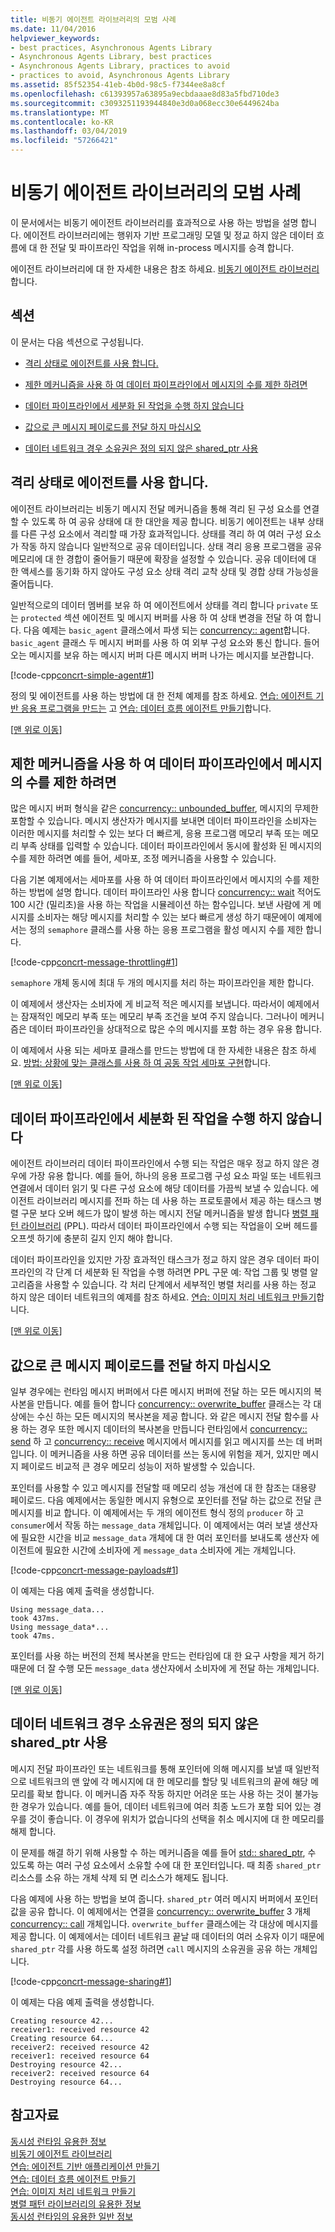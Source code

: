 ```yaml
---
title: 비동기 에이전트 라이브러리의 모범 사례
ms.date: 11/04/2016
helpviewer_keywords:
- best practices, Asynchronous Agents Library
- Asynchronous Agents Library, best practices
- Asynchronous Agents Library, practices to avoid
- practices to avoid, Asynchronous Agents Library
ms.assetid: 85f52354-41eb-4b0d-98c5-f7344ee8a8cf
ms.openlocfilehash: c61393957a63895a9ecbdaaae8d83a5fbd710de3
ms.sourcegitcommit: c3093251193944840e3d0a068ecc30e6449624ba
ms.translationtype: MT
ms.contentlocale: ko-KR
ms.lasthandoff: 03/04/2019
ms.locfileid: "57266421"
---
```

# <a name="best-practices-in-the-asynchronous-agents-library"></a>비동기 에이전트 라이브러리의 모범 사례

이 문서에서는 비동기 에이전트 라이브러리를 효과적으로 사용 하는 방법을 설명 합니다. 에이전트 라이브러리에는 행위자 기반 프로그래밍 모델 및 정교 하지 않은 데이터 흐름에 대 한 전달 및 파이프라인 작업을 위해 in-process 메시지를 승격 합니다.

에이전트 라이브러리에 대 한 자세한 내용은 참조 하세요. [비동기 에이전트 라이브러리](../../parallel/concrt/asynchronous-agents-library.md)합니다.

##  <a name="top"></a> 섹션

이 문서는 다음 섹션으로 구성됩니다.

- [격리 상태로 에이전트를 사용 합니다.](#isolation)

- [제한 메커니즘을 사용 하 여 데이터 파이프라인에서 메시지의 수를 제한 하려면](#throttling)

- [데이터 파이프라인에서 세분화 된 작업을 수행 하지 않습니다](#fine-grained)

- [값으로 큰 메시지 페이로드를 전달 하지 마십시오](#large-payloads)

- [데이터 네트워크 경우 소유권은 정의 되지 않은 shared_ptr 사용](#ownership)

##  <a name="isolation"></a> 격리 상태로 에이전트를 사용 합니다.

에이전트 라이브러리는 비동기 메시지 전달 메커니즘을 통해 격리 된 구성 요소를 연결할 수 있도록 하 여 공유 상태에 대 한 대안을 제공 합니다. 비동기 에이전트는 내부 상태를 다른 구성 요소에서 격리할 때 가장 효과적입니다. 상태를 격리 하 여 여러 구성 요소가 작동 하지 않습니다 일반적으로 공유 데이터입니다. 상태 격리 응용 프로그램을 공유 메모리에 대 한 경합이 줄어들기 때문에 확장을 설정할 수 있습니다. 공유 데이터에 대 한 액세스를 동기화 하지 않아도 구성 요소 상태 격리 교착 상태 및 경합 상태 가능성을 줄어듭니다.

일반적으로의 데이터 멤버를 보유 하 여 에이전트에서 상태를 격리 합니다 `private` 또는 `protected` 섹션 에이전트 및 메시지 버퍼를 사용 하 여 상태 변경을 전달 하 여 합니다. 다음 예제는 `basic_agent` 클래스에서 파생 되는 [concurrency:: agent](../../parallel/concrt/reference/agent-class.md)합니다. `basic_agent` 클래스 두 메시지 버퍼를 사용 하 여 외부 구성 요소와 통신 합니다. 들어오는 메시지를 보유 하는 메시지 버퍼 다른 메시지 버퍼 나가는 메시지를 보관합니다.

[!code-cpp[concrt-simple-agent#1](../../parallel/concrt/codesnippet/cpp/best-practices-in-the-asynchronous-agents-library_1.cpp)]

정의 및 에이전트를 사용 하는 방법에 대 한 전체 예제를 참조 하세요. [연습: 에이전트 기반 응용 프로그램을 만드는](../../parallel/concrt/walkthrough-creating-an-agent-based-application.md) 고 [연습: 데이터 흐름 에이전트 만들기](../../parallel/concrt/walkthrough-creating-a-dataflow-agent.md)합니다.

[[맨 위로 이동](#top)]

##  <a name="throttling"></a> 제한 메커니즘을 사용 하 여 데이터 파이프라인에서 메시지의 수를 제한 하려면

많은 메시지 버퍼 형식을 같은 [concurrency:: unbounded_buffer](reference/unbounded-buffer-class.md), 메시지의 무제한 포함할 수 있습니다. 메시지 생산자가 메시지를 보내면 데이터 파이프라인을 소비자는 이러한 메시지를 처리할 수 있는 보다 더 빠르게, 응용 프로그램 메모리 부족 또는 메모리 부족 상태를 입력할 수 있습니다. 데이터 파이프라인에서 동시에 활성화 된 메시지의 수를 제한 하려면 예를 들어, 세마포, 조정 메커니즘을 사용할 수 있습니다.

다음 기본 예제에서는 세마포를 사용 하 여 데이터 파이프라인에서 메시지의 수를 제한 하는 방법에 설명 합니다. 데이터 파이프라인 사용 합니다 [concurrency:: wait](reference/concurrency-namespace-functions.md#wait) 적어도 100 시간 (밀리초)을 사용 하는 작업을 시뮬레이션 하는 함수입니다. 보낸 사람에 게 메시지를 소비자는 해당 메시지를 처리할 수 있는 보다 빠르게 생성 하기 때문에이 예제에서는 정의 `semaphore` 클래스를 사용 하는 응용 프로그램을 활성 메시지 수를 제한 합니다.

[!code-cpp[concrt-message-throttling#1](../../parallel/concrt/codesnippet/cpp/best-practices-in-the-asynchronous-agents-library_2.cpp)]

`semaphore` 개체 동시에 최대 두 개의 메시지를 처리 하는 파이프라인을 제한 합니다.

이 예제에서 생산자는 소비자에 게 비교적 적은 메시지를 보냅니다. 따라서이 예제에서는 잠재적인 메모리 부족 또는 메모리 부족 조건을 보여 주지 않습니다. 그러나이 메커니즘은 데이터 파이프라인을 상대적으로 많은 수의 메시지를 포함 하는 경우 유용 합니다.

이 예제에서 사용 되는 세마포 클래스를 만드는 방법에 대 한 자세한 내용은 참조 하세요. [방법: 상황에 맞는 클래스를 사용 하 여 공동 작업 세마포 구현](../../parallel/concrt/how-to-use-the-context-class-to-implement-a-cooperative-semaphore.md)합니다.

[[맨 위로 이동](#top)]

##  <a name="fine-grained"></a> 데이터 파이프라인에서 세분화 된 작업을 수행 하지 않습니다

에이전트 라이브러리 데이터 파이프라인에서 수행 되는 작업은 매우 정교 하지 않은 경우에 가장 유용 합니다. 예를 들어, 하나의 응용 프로그램 구성 요소 파일 또는 네트워크 연결에서 데이터 읽기 및 다른 구성 요소에 해당 데이터를 가끔씩 보낼 수 있습니다. 에이전트 라이브러리 메시지를 전파 하는 데 사용 하는 프로토콜에서 제공 하는 태스크 병렬 구문 보다 오버 헤드가 많이 발생 하는 메시지 전달 메커니즘을 발생 합니다 [병렬 패턴 라이브러리](../../parallel/concrt/parallel-patterns-library-ppl.md) (PPL). 따라서 데이터 파이프라인에서 수행 되는 작업을이 오버 헤드를 오프셋 하기에 충분히 길지 인지 해야 합니다.

데이터 파이프라인을 있지만 가장 효과적인 태스크가 정교 하지 않은 경우 데이터 파이프라인의 각 단계 더 세분화 된 작업을 수행 하려면 PPL 구문 예: 작업 그룹 및 병렬 알고리즘을 사용할 수 있습니다. 각 처리 단계에서 세부적인 병렬 처리를 사용 하는 정교 하지 않은 데이터 네트워크의 예제를 참조 하세요. [연습: 이미지 처리 네트워크 만들기](../../parallel/concrt/walkthrough-creating-an-image-processing-network.md)합니다.

[[맨 위로 이동](#top)]

##  <a name="large-payloads"></a> 값으로 큰 메시지 페이로드를 전달 하지 마십시오

일부 경우에는 런타임 메시지 버퍼에서 다른 메시지 버퍼에 전달 하는 모든 메시지의 복사본을 만듭니다. 예를 들어 합니다 [concurrency:: overwrite_buffer](../../parallel/concrt/reference/overwrite-buffer-class.md) 클래스는 각 대상에는 수신 하는 모든 메시지의 복사본을 제공 합니다. 와 같은 메시지 전달 함수를 사용 하는 경우 또한 메시지 데이터의 복사본을 만듭니다 런타임에서 [concurrency:: send](reference/concurrency-namespace-functions.md#send) 하 고 [concurrency:: receive](reference/concurrency-namespace-functions.md#receive) 메시지에서 메시지를 읽고 메시지를 쓰는 데 버퍼입니다. 이 메커니즘을 사용 하면 공유 데이터를 쓰는 동시에 위험을 제거, 있지만 메시지 페이로드 비교적 큰 경우 메모리 성능이 저하 발생할 수 있습니다.

포인터를 사용할 수 있고 메시지를 전달할 때 메모리 성능 개선에 대 한 참조는 대용량 페이로드. 다음 예제에서는 동일한 메시지 유형으로 포인터를 전달 하는 값으로 전달 큰 메시지를 비교 합니다. 이 예제에서는 두 개의 에이전트 형식 정의 `producer` 하 고 `consumer`에서 작동 하는 `message_data` 개체입니다. 이 예제에서는 여러 보낼 생산자에 필요한 시간을 비교 `message_data` 개체에 대 한 여러 포인터를 보내도록 생산자 에이전트에 필요한 시간에 소비자에 게 `message_data` 소비자에 게는 개체입니다.

[!code-cpp[concrt-message-payloads#1](../../parallel/concrt/codesnippet/cpp/best-practices-in-the-asynchronous-agents-library_3.cpp)]

이 예제는 다음 예제 출력을 생성합니다.

```Output
Using message_data...
took 437ms.
Using message_data*...
took 47ms.
```

포인터를 사용 하는 버전의 전체 복사본을 만드는 런타임에 대 한 요구 사항을 제거 하기 때문에 더 잘 수행 모든 `message_data` 생산자에서 소비자에 게 전달 하는 개체입니다.

[[맨 위로 이동](#top)]

##  <a name="ownership"></a> 데이터 네트워크 경우 소유권은 정의 되지 않은 shared_ptr 사용

메시지 전달 파이프라인 또는 네트워크를 통해 포인터에 의해 메시지를 보낼 때 일반적으로 네트워크의 맨 앞에 각 메시지에 대 한 메모리를 할당 및 네트워크의 끝에 해당 메모리를 확보 합니다. 이 메커니즘 자주 작동 하지만 어려운 또는 사용 하는 것이 불가능 한 경우가 있습니다. 예를 들어, 데이터 네트워크에 여러 최종 노드가 포함 되어 있는 경우를 것이 좋습니다. 이 경우에 위치가 없습니다의 선택을 취소 메시지에 대 한 메모리를 해제 합니다.

이 문제를 해결 하기 위해 사용할 수 하는 메커니즘을 예를 들어 [std:: shared_ptr](../../standard-library/shared-ptr-class.md), 수 있도록 하는 여러 구성 요소에서 소유할 수에 대 한 포인터입니다. 때 최종 `shared_ptr` 리소스를 소유 하는 개체 삭제 되 면 리소스가 해제도 됩니다.

다음 예제에 사용 하는 방법을 보여 줍니다. `shared_ptr` 여러 메시지 버퍼에서 포인터 값을 공유 합니다. 이 예제에서는 연결을 [concurrency:: overwrite_buffer](../../parallel/concrt/reference/overwrite-buffer-class.md) 3 개체 [concurrency:: call](../../parallel/concrt/reference/call-class.md) 개체입니다. `overwrite_buffer` 클래스에는 각 대상에 메시지를 제공 합니다. 이 예제에서는 데이터 네트워크 끝날 때 데이터의 여러 소유자 이기 때문에 `shared_ptr` 각를 사용 하도록 설정 하려면 `call` 메시지의 소유권을 공유 하는 개체입니다.

[!code-cpp[concrt-message-sharing#1](../../parallel/concrt/codesnippet/cpp/best-practices-in-the-asynchronous-agents-library_4.cpp)]

이 예제는 다음 예제 출력을 생성합니다.

```Output
Creating resource 42...
receiver1: received resource 42
Creating resource 64...
receiver2: received resource 42
receiver1: received resource 64
Destroying resource 42...
receiver2: received resource 64
Destroying resource 64...
```

## <a name="see-also"></a>참고자료

[동시성 런타임 유용한 정보](../../parallel/concrt/concurrency-runtime-best-practices.md)<br/>
[비동기 에이전트 라이브러리](../../parallel/concrt/asynchronous-agents-library.md)<br/>
[연습: 에이전트 기반 애플리케이션 만들기](../../parallel/concrt/walkthrough-creating-an-agent-based-application.md)<br/>
[연습: 데이터 흐름 에이전트 만들기](../../parallel/concrt/walkthrough-creating-a-dataflow-agent.md)<br/>
[연습: 이미지 처리 네트워크 만들기](../../parallel/concrt/walkthrough-creating-an-image-processing-network.md)<br/>
[병렬 패턴 라이브러리의 유용한 정보](../../parallel/concrt/best-practices-in-the-parallel-patterns-library.md)<br/>
[동시성 런타임의 유용한 일반 정보](../../parallel/concrt/general-best-practices-in-the-concurrency-runtime.md)
